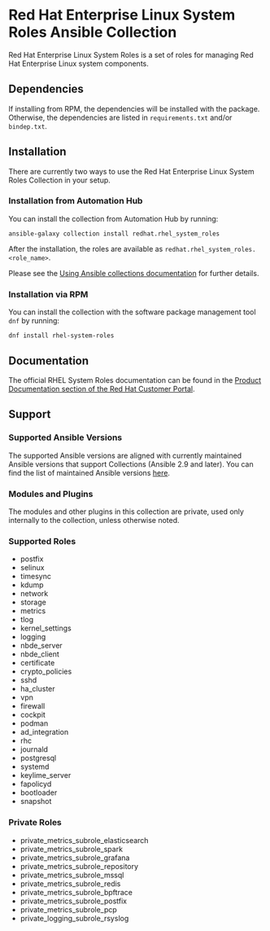 Red Hat Enterprise Linux System Roles Ansible Collection
=====================================

Red Hat Enterprise Linux System Roles is a set of roles for managing Red Hat Enterprise Linux system components.

## Dependencies

If installing from RPM, the dependencies will be installed with the package.
Otherwise, the dependencies are listed in `requirements.txt` and/or `bindep.txt`.

## Installation

There are currently two ways to use the Red Hat Enterprise Linux System Roles Collection in your setup.

### Installation from Automation Hub

You can install the collection from Automation Hub by running:
```
ansible-galaxy collection install redhat.rhel_system_roles
```

After the installation, the roles are available as `redhat.rhel_system_roles.<role_name>`.

Please see the [Using Ansible collections documentation](https://docs.ansible.com/ansible/devel/user_guide/collections_using.html) for further details.

### Installation via RPM

You can install the collection with the software package management tool `dnf` by running:
```
dnf install rhel-system-roles
```

## Documentation
The official RHEL System Roles documentation can be found in the [Product Documentation section of the Red Hat Customer Portal](https://access.redhat.com/documentation/en-us/red_hat_enterprise_linux/8/html/administration_and_configuration_tasks_using_system_roles_in_rhel/index).

## Support

### Supported Ansible Versions

The supported Ansible versions are aligned with currently maintained Ansible versions that support Collections (Ansible 2.9 and later). You can find the list of maintained Ansible versions [here](https://docs.ansible.com/ansible/latest/reference_appendices/release_and_maintenance.html#release-status).

### Modules and Plugins

The modules and other plugins in this collection are private, used only internally to the collection, unless otherwise noted.


### Supported Roles

<!--ts-->
  * postfix
  * selinux
  * timesync
  * kdump
  * network
  * storage
  * metrics
  * tlog
  * kernel_settings
  * logging
  * nbde_server
  * nbde_client
  * certificate
  * crypto_policies
  * sshd
  * ha_cluster
  * vpn
  * firewall
  * cockpit
  * podman
  * ad_integration
  * rhc
  * journald
  * postgresql
  * systemd
  * keylime_server
  * fapolicyd
  * bootloader
  * snapshot
<!--te-->

### Private Roles

<!--ts-->
  * private_metrics_subrole_elasticsearch
  * private_metrics_subrole_spark
  * private_metrics_subrole_grafana
  * private_metrics_subrole_repository
  * private_metrics_subrole_mssql
  * private_metrics_subrole_redis
  * private_metrics_subrole_bpftrace
  * private_metrics_subrole_postfix
  * private_metrics_subrole_pcp
  * private_logging_subrole_rsyslog
<!--te-->
